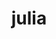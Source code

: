 ---
title: "julia"
layout: cache
categories: [package, v2025.07.0]
meta: {"compilers": ["gcc@11.4.0"], "num_specs": 2, "num_specs_by_stack": {"e4s": 1, "root": 2, "tutorial": 1}, "oss": ["ubuntu22.04"], "platforms": ["linux"], "stacks": ["e4s", "root", "tutorial"], "targets": ["x86_64_v3"], "versions": ["1.11.5", "1.9.4"]}
spec_details: [{"compiler": "gcc@11.4.0", "hash": "ng5wbhbiiq7of2ugzhcsa3h4q4sritm4", "os": "ubuntu22.04", "platform": "linux", "size": "-", "stacks": ["e4s", "root"], "target": "x86_64_v3", "variants": ["build_system=makefile", "cpu_target=auto", "+openlibm", "+precompile"], "versions": ["1.11.5"]}, {"compiler": "gcc@11.4.0", "hash": "ohamsi6sq5lzjh5owebg5352ydmpugka", "os": "ubuntu22.04", "platform": "linux", "size": "-", "stacks": ["root", "tutorial"], "target": "x86_64_v3", "variants": ["build_system=makefile", "cpu_target=auto", "+openlibm", "patches:=00569f4", "+precompile"], "versions": ["1.9.4"]}]
---